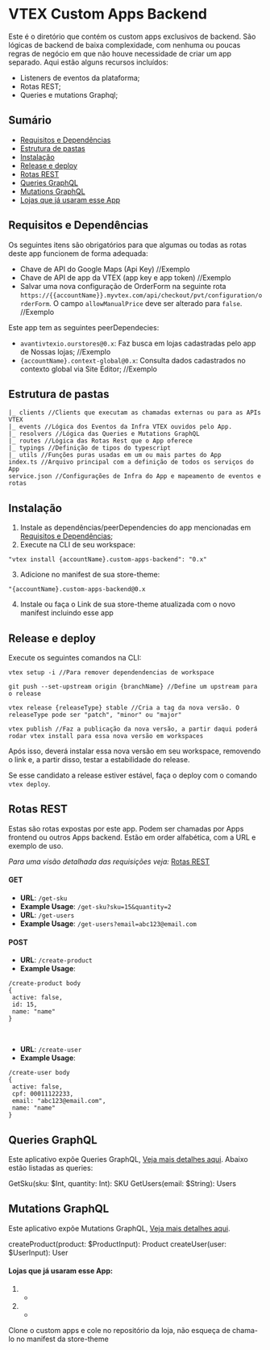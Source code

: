 # VTEX Custom Apps Backend

Este é o diretório que contém os custom apps exclusivos de backend. São lógicas de backend de baixa complexidade, com nenhuma ou poucas regras de negócio em que não houve necessidade de criar um app separado. Aqui estão alguns recursos incluídos:

- Listeners de eventos da plataforma;
- Rotas REST;
- Queries e mutations Graphql;

## Sumário

- [Requisitos e Dependências](#requisitos-e-depend%C3%AAncias)
- [Estrutura de pastas](#estrutura-de-pastas)
- [Instalação](#instala%C3%A7%C3%A3o)
- [Release e deploy](#release-e-deploy)
- [Rotas REST](#rotas-rest)
- [Queries GraphQL](#queries-graphql)
- [Mutations GraphQL](#mutations-graphql)
- [Lojas que já usaram esse App](#lojas-que-j%C3%A1-usaram-esse-app)

## Requisitos e Dependências

Os seguintes itens são obrigatórios para que algumas ou todas as rotas deste app funcionem de forma adequada:

- Chave de API do Google Maps (Api Key) //Exemplo
- Chave de API de app da VTEX (app key e app token) //Exemplo
- Salvar uma nova configuração de OrderForm na seguinte rota `https://{{accountName}}.myvtex.com/api/checkout/pvt/configuration/orderForm`.
  O campo `allowManualPrice` deve ser alterado para `false`. //Exemplo

Este app tem as seguintes peerDependecies:

- `avantivtexio.ourstores@0.x`: Faz busca em lojas cadastradas pelo app de Nossas lojas; //Exemplo
- `{accountName}.context-global@0.x`: Consulta dados cadastrados no contexto global via Site Editor; //Exemplo

## Estrutura de pastas

```
|_ clients //Clients que executam as chamadas externas ou para as APIs VTEX
|_ events //Lógica dos Eventos da Infra VTEX ouvidos pelo App.
|_ resolvers //Lógica das Queries e Mutations GraphQL
|_ routes //Lógica das Rotas Rest que o App oferece
|_ typings //Definição de tipos do typescript
|_ utils //Funções puras usadas em um ou mais partes do App
index.ts //Arquivo principal com a definição de todos os serviços do App
service.json //Configurações de Infra do App e mapeamento de eventos e rotas
```

## Instalação

1. Instale as dependências/peerDependencies do app mencionadas em [Requisitos e Dependências](#requisitos-e-depend%C3%AAncias);
2. Execute na CLI de seu workspace:

```
"vtex install {accountName}.custom-apps-backend": "0.x"
```

3. Adicione no manifest de sua store-theme:

```
"{accountName}.custom-apps-backend@0.x
```

4. Instale ou faça o Link de sua store-theme atualizada com o novo manifest incluindo esse app

## Release e deploy

Execute os seguintes comandos na CLI:

```
vtex setup -i //Para remover dependendencias de workspace

git push --set-upstream origin {branchName} //Define um upstream para o release

vtex release {releaseType} stable //Cria a tag da nova versão. O releaseType pode ser "patch", "minor" ou "major"

vtex publish //Faz a publicação da nova versão, a partir daqui poderá rodar vtex install para essa nova versão em workspaces
```

Após isso, deverá instalar essa nova versão em seu workspace, removendo o link e, a partir disso, testar a estabilidade do release.

Se esse candidato a release estiver estável, faça o deploy com o comando `vtex deploy`.

## Rotas REST

Estas são rotas expostas por este app. Podem ser chamadas por Apps frontend ou outros Apps backend. Estão em order alfabética, com a URL e exemplo de uso.

_Para uma visão detalhada das requisições veja:_ [Rotas REST](/avanti-custom-apps-backend/docs/rest.md)

#### GET

- **URL**: `/get-sku`
- **Example Usage**: `/get-sku?sku=15&quantity=2`
  <br>
- **URL**: `/get-users`
- **Example Usage**: `/get-users?email=abc123@email.com`

#### POST

- **URL**: `/create-product`
- **Example Usage**:

```
/create-product body
{
 active: false,
 id: 15,
 name: "name"
}
```

  <br/>

- **URL**: `/create-user`
- **Example Usage**:

```
/create-user body
{
 active: false,
 cpf: 00011122233,
 email: "abc123@email.com",
 name: "name"
}
```

## Queries GraphQL

Este aplicativo expõe Queries GraphQL, [Veja mais detalhes aqui](/avanti-custom-apps-backend/docs/graphql.md).
Abaixo estão listadas as queries:

GetSku(sku: $Int, quantity: Int): SKU
GetUsers(email: $String): Users

## Mutations GraphQL

Este aplicativo expõe Mutations GraphQL, [Veja mais detalhes aqui](/avanti-custom-apps-backend/docs/graphql.md).

createProduct(product: $ProductInput): Product
createUser(user: $UserInput): User

#### Lojas que já usaram esse App:

1. -
2. -

Clone o custom apps e cole no repositório da loja, não esqueça de chama-lo no manifest da store-theme
